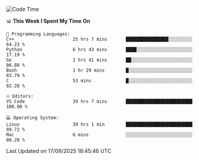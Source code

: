 
<!--START_SECTION:waka-->
![Code Time](http://img.shields.io/badge/Code%20Time-3%2C829%20hrs%2032%20mins-blue)

📊 **This Week I Spent My Time On** 

```text
💬 Programming Languages: 
C++                      25 hrs 7 mins       ████████████████░░░░░░░░░   64.23 % 
Python                   6 hrs 43 mins       ████░░░░░░░░░░░░░░░░░░░░░   17.19 % 
Go                       2 hrs 41 mins       ██░░░░░░░░░░░░░░░░░░░░░░░   06.88 % 
Bash                     1 hr 29 mins        █░░░░░░░░░░░░░░░░░░░░░░░░   03.79 % 
C                        53 mins             █░░░░░░░░░░░░░░░░░░░░░░░░   02.28 % 

🔥 Editors: 
VS Code                  39 hrs 7 mins       █████████████████████████   100.00 % 

💻 Operating System: 
Linux                    39 hrs 1 min        █████████████████████████   99.72 % 
Mac                      6 mins              ░░░░░░░░░░░░░░░░░░░░░░░░░   00.28 % 
```


 Last Updated on 17/09/2025 18:45:46 UTC
<!--END_SECTION:waka-->

